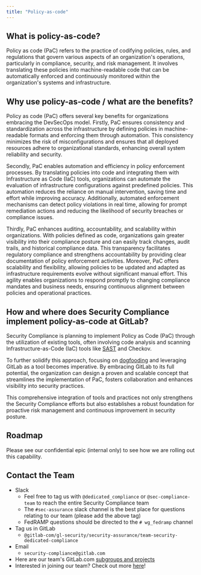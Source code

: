 ```yaml
---
title: "Policy-as-code"
---
```


## What is policy-as-code?

Policy as code (PaC) refers to the practice of codifying policies, rules, and regulations that govern various aspects of an organization's operations, particularly in compliance, security, and risk management. It involves translating these policies into machine-readable code that can be automatically enforced and continuously monitored within the organization's systems and infrastructure.

## Why use policy-as-code / what are the benefits?

Policy as code (PaC) offers several key benefits for organizations embracing the DevSecOps model. Firstly, PaC ensures consistency and standardization across the infrastructure by defining policies in machine-readable formats and enforcing them through automation. This consistency minimizes the risk of misconfigurations and ensures that all deployed resources adhere to organizational standards, enhancing overall system reliability and security.

Secondly, PaC enables automation and efficiency in policy enforcement processes. By translating policies into code and integrating them with Infrastructure as Code (IaC) tools, organizations can automate the evaluation of infrastructure configurations against predefined policies. This automation reduces the reliance on manual intervention, saving time and effort while improving accuracy. Additionally, automated enforcement mechanisms can detect policy violations in real time, allowing for prompt remediation actions and reducing the likelihood of security breaches or compliance issues.

Thirdly, PaC enhances auditing, accountability, and scalability within organizations. With policies defined as code, organizations gain greater visibility into their compliance posture and can easily track changes, audit trails, and historical compliance data. This transparency facilitates regulatory compliance and strengthens accountability by providing clear documentation of policy enforcement activities. Moreover, PaC offers scalability and flexibility, allowing policies to be updated and adapted as infrastructure requirements evolve without significant manual effort. This agility enables organizations to respond promptly to changing compliance mandates and business needs, ensuring continuous alignment between policies and operational practices.


## How and where does Security Compliance implement policy-as-code at GitLab?

Security Compliance is planning to implement Policy as Code (PaC) through the utilization of existing tools, often involving code analysis and scanning Infrastructure-as-Code (IaC) tools like [SAST]("https://docs.gitlab.com/ee/user/application_security/sast/") and Checkov.

To further solidify this approach, focusing on [dogfooding]("https://handbook.gitlab.com/handbook/values/#dogfooding") and leveraging GitLab as a tool becomes imperative. By embracing GitLab to its full potential, the organization can design a proven and scalable concept that streamlines the implementation of PaC, fosters collaboration and enhances visibility into security practices.

This comprehensive integration of tools and practices not only strengthens the Security Compliance efforts but also establishes a robust foundation for proactive risk management and continuous improvement in security posture.

## Roadmap

Please see our confidential epic (internal only) to see how we are rolling out this capability.

## <i class="fas fa-id-card" style="color:rgb(110,73,203)" aria-hidden="true"></i> Contact the Team

- Slack
   - Feel free to tag us with `@dedicated_compliance` or `@sec-compliance-team` to reach the entire Security Compliance team
   - The `#sec-assurance` slack channel is the best place for questions relating to our team (please add the above tag)
   - FedRAMP questions should be directed to the `# wg_fedramp` channel
- Tag us in GitLab
   - `@gitlab-com/gl-security/security-assurance/team-security-dedicated-compliance`
- Email
   - `security-compliance@gitlab.com`
- Here are our team's GitLab.com [subgroups and projects](https://gitlab.com/gitlab-com/gl-security/security-assurance/security-compliance-commercial-and-dedicated/team-security-dedicated-compliance)
- Interested in joining our team? Check out more [here](/job-families/security/security-assurance-job-family)!
